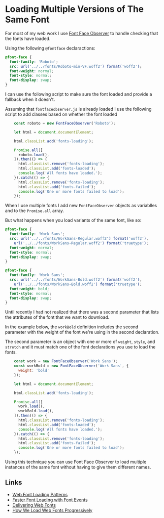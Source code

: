 # Loading Multiple Versions of The Same Font

For most of my web work I use [Font Face Observer](https://fontfaceobserver.com) to handle checking that the fonts have loaded.

Using the following `@fontface` declaractions:

```scss
@font-face {
  font-family: 'Roboto';
  src: url('../../fonts/Roboto-min-VF.woff2') format('woff2');
  font-weight: normal;
  font-style: normal;
  font-display: swap;
}
```

I can use the following script to make sure the font loaded and provide a fallback when it doesn't.

Assuming that `fontfaceobserver.js` is already loaded  I use the following script to add classes based on whether the font loaded

```js
    const roboto = new FontFaceObserver('Roboto');

    let html = document.documentElement;

    html.classList.add('fonts-loading');

    Promise.all([
      roboto.load(),
    ]).then(() => {
      html.classList.remove('fonts-loading');
      html.classList.add('fonts-loaded');
      console.log('All fonts have loaded.');
    }).catch(() => {
      html.classList.remove('fonts-loading');
      html.classList.add('fonts-failed');
      console.log('One or more fonts failed to load');
    });
```

When I use multiple fonts I add new `FontFaceObserver` objects as variablles and to the `Promise.all` array.

But what happens when you load variants of the same font, like so:

```scss
@font-face {
  font-family: 'Work Sans';
  src: url('../../fonts/WorkSans-Regular.woff2') format('woff2'),
    url('../../fonts/WorkSans-Regular.woff2') format('truetype');
  font-weight: normal;
  font-style: normal;
  font-display: swap;
}

@font-face {
  font-family: 'Work Sans';
  src: url('../../fonts/WorkSans-Bold.woff2') format('woff2'),
    url('../../fonts/WorkSans-Bold.woff2') format('truetype');
  font-weight: bold;
  font-style: normal;
  font-display: swap;
}
```

Until recently I had not realized that there was a second parameter that lists the attributes of the font that we want to download.

In the example below, the `workBold` definition includes the second parameter with the weight of the font we're using in the second declaration.

The second parameter is an object with one or more of `weight`, `style`, and `stretch` and it must match one of the font declarations you use to load the fonts.

```js
    const work = new FontFaceObserver('Work Sans');
    const workBold = new FontFaceObserver('Work Sans', {
      weight: 'bold'
    });

    let html = document.documentElement;

    html.classList.add('fonts-loading');

    Promise.all([
      work.load(),
      workBold.load(),
    ]).then(() => {
      html.classList.remove('fonts-loading');
      html.classList.add('fonts-loaded');
      console.log('All fonts have loaded.');
    }).catch(() => {
      html.classList.remove('fonts-loading');
      html.classList.add('fonts-failed');
      console.log('One or more fonts failed to load');
    });

```

Using this technique you can use Font Face Observer to load multiple instances of the same font without having to give them different names.

## Links

* [Web Font Loading Patterns](https://www.bramstein.com/writing/web-font-loading-patterns.html)
* [Faster Font Loading with Font Events](https://jonsuh.com/blog/font-loading-with-font-events/)
* [Delivering Web Fonts](https://prowebtype.com/delivering-web-fonts/)
* [How We Load Web Fonts Progressively](https://www.filamentgroup.com/lab/font-events.html)
